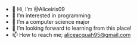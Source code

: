 - 👋 Hi, I’m @Aliceiris09
- 👀 I’m interested in programming
- 🌱 I’m a computer science major
- 💞️ I’m looking forward to learning from this place!
- 📫 How to reach me; aliceacquah95@gmail.com

<!---
Aliceiris09/Aliceiris09 is a ✨ special ✨ repository because its `README.md` (this file) appears on your GitHub profile.
You can click the Preview link to take a look at your changes.
--->
